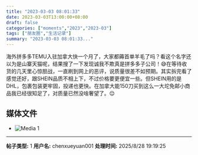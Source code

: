 ```yaml
---
title: "2023-03-03 08:01:33"
date: 2023-03-03T13:00:00+08:00
draft: false
categories: ["moments","2023","2023-03"]
tags: ["朋友圈","生活记录"]
summary: "2023-03-03 08:01:33..."
---
```


海外拼多多TEMU入驻加拿大快一个月了，大家都薅首单羊毛了吗？​看这个名字还以为是山寨天猫呢，结果搜了一下发现诚我不欺真是拼多多子公司！😅
​
​在等待收货的几天里心惊胆战，一直刷到网上的恶评，说质量很差不如预期。其实拆完看了感觉还好，跟SHEIN品质不相上下，不过价格要更便宜一些。但SHEIN用的是DHL，包裹包装更牢固，投递也更快。在加拿大能150刀买到这么一大坨免邮小商品我已经很知足了，对质量已然没啥奢望了。😌

## 媒体文件

- ![Media 1](/Moments/photos/2023-03-03/202303030801330.jpg)

---

**帖子类型:** 1
**用户名:** chenxueyuan001
**处理时间:** 2025/8/28 19:19:25
